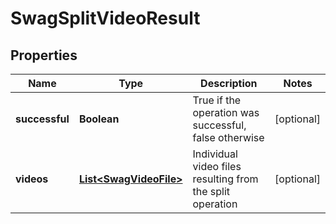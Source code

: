 
# SwagSplitVideoResult

## Properties
Name | Type | Description | Notes
------------ | ------------- | ------------- | -------------
**successful** | **Boolean** | True if the operation was successful, false otherwise |  [optional]
**videos** | [**List&lt;SwagVideoFile&gt;**](SwagVideoFile.md) | Individual video files resulting from the split operation |  [optional]



